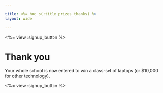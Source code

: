 ```yaml
---

title: <%= hoc_s(:title_prizes_thanks) %>
layout: wide

---
```


<%= view :signup_button %>

# Thank you

Your whole school is now entered to win a class-set of laptops (or $10,000 for other technology).

<%= view :signup_button %>